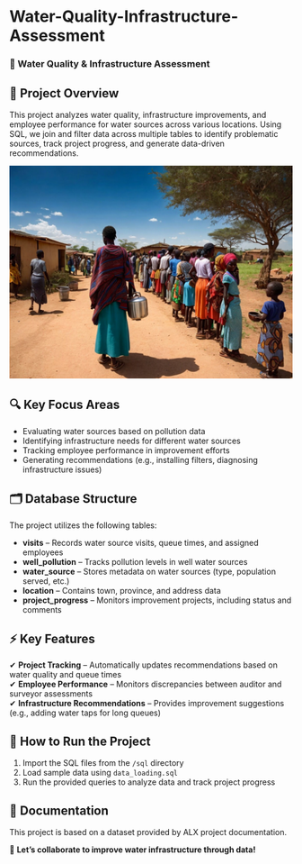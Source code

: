 # Water-Quality-Infrastructure-Assessment
### 🌊 Water Quality & Infrastructure Assessment  

## 📌 Project Overview  
This project analyzes water quality, infrastructure improvements, and employee performance for water sources across various locations. Using SQL, we join and filter data across multiple tables to identify problematic sources, track project progress, and generate data-driven recommendations. 

![Project Overview](images/Community.jpg)

## 🔍 Key Focus Areas  
- Evaluating water sources based on pollution data  
- Identifying infrastructure needs for different water sources  
- Tracking employee performance in improvement efforts  
- Generating recommendations (e.g., installing filters, diagnosing infrastructure issues)  

## 🗂 Database Structure  
The project utilizes the following tables:  
- **visits** – Records water source visits, queue times, and assigned employees  
- **well_pollution** – Tracks pollution levels in well water sources  
- **water_source** – Stores metadata on water sources (type, population served, etc.)  
- **location** – Contains town, province, and address data  
- **project_progress** – Monitors improvement projects, including status and comments  

## ⚡ Key Features  
✔ **Project Tracking** – Automatically updates recommendations based on water quality and queue times  
✔ **Employee Performance** – Monitors discrepancies between auditor and surveyor assessments  
✔ **Infrastructure Recommendations** – Provides improvement suggestions (e.g., adding water taps for long queues)  

## 🚀 How to Run the Project  
1. Import the SQL files from the `/sql` directory  
2. Load sample data using `data_loading.sql`  
3. Run the provided queries to analyze data and track project progress  

## 📖 Documentation  
This project is based on a dataset provided by ALX project documentation.  

📩 **Let’s collaborate to improve water infrastructure through data!** 
